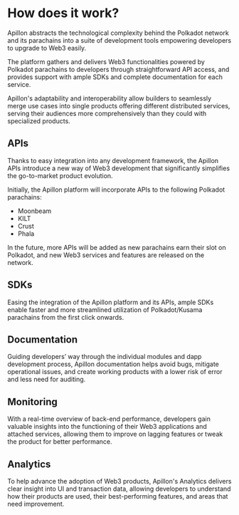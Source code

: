 # How does it work?

Apillon abstracts the technological complexity behind the Polkadot network and its parachains into a suite of development tools empowering developers to upgrade to Web3 easily.

The platform gathers and delivers Web3 functionalities powered by Polkadot parachains to developers through straightforward API access, and provides support with ample SDKs and complete documentation for each service.

Apillon's adaptability and interoperability allow builders to seamlessly merge use cases into single products offering different distributed services, serving their audiences more comprehensively than they could with specialized products.

## APIs

Thanks to easy integration into any development framework, the Apillon APIs introduce a new way of Web3 development that significantly simplifies the go-to-market product evolution.

Initially, the Apillon platform will incorporate APIs to the following Polkadot parachains:
* Moonbeam
* KILT
* Crust
* Phala

In the future, more APIs will be added as new parachains earn their slot on Polkadot, and new Web3 services and features are released on the network.

## SDKs

Easing the integration of the Apillon platform and its APIs, ample SDKs enable faster and more streamlined utilization of Polkadot/Kusama parachains from the first click onwards.

## Documentation

Guiding developers’ way through the individual modules and dapp development process, Apillon documentation helps avoid bugs, mitigate operational issues, and create working products with a lower risk of error and less need for auditing.

## Monitoring

With a real-time overview of back-end performance, developers gain valuable insights into the functioning of their Web3 applications and attached services, allowing them to improve on lagging features or tweak the product for better performance.

## Analytics

To help advance the adoption of Web3 products, Apillon's Analytics delivers clear insight into UI and transaction data, allowing developers to understand how their products are used, their best-performing features, and areas that need improvement.
